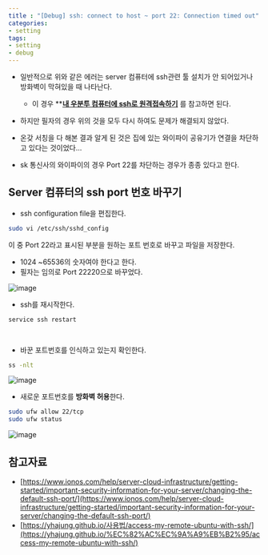 ```yaml
---
title : "[Debug] ssh: connect to host ~ port 22: Connection timed out"
categories:
- setting
tags:
- setting
- debug
---
```



- 일반적으로 위와 같은 에러는 server 컴퓨터에 ssh관련  툴 설치가 안 되어있거나 방화벽이 막혀있을 때 나타난다.
    - 이 경우 ****[내 우분투 컴퓨터에 ssh로 원격접속하기](https://yhajung.github.io/%EC%82%AC%EC%9A%A9%EB%B2%95/access-my-remote-ubuntu-with-ssh/)** 를 참고하면 된다.

- 하지만 필자의 경우 위의 것을 모두 다시 하여도 문제가 해결되지 않았다.
- 온갖 서칭을 다 해본 결과 알게 된 것은 집에 있는 와이파이 공유기가 연결을 차단하고 있다는 것이었다…
- sk 통신사의 와이파이의 경우 Port 22를 차단하는 경우가 종종 있다고 한다.

## Server 컴퓨터의 ssh port 번호 바꾸기

- ssh configuration file을 편집한다.

```bash
sudo vi /etc/ssh/sshd_config
```

이 중 Port 22라고 표시된 부분을 원하는 포트 번호로 바꾸고 파일을 저장한다.

- 1024 ~65536의 숫자여야 한다고 한다.
- 필자는 임의로 Port 22220으로 바꾸었다.

![image](https://user-images.githubusercontent.com/49065638/233907948-d6cdfb7c-bdc4-455b-acf2-1b236da2364b.png)

- ssh를 재시작한다.

```bash
service ssh restart




```

- 바꾼 포트번호를 인식하고 있는지 확인한다.

```bash
ss -nlt
```

![image](https://user-images.githubusercontent.com/49065638/233907963-34b8b952-2ec8-447d-b12e-0be6b9dc6f70.png)

- 새로운 포트번호를 **방화벽 허용**한다.

```bash
sudo ufw allow 22/tcp
sudo ufw status
```

![image](https://user-images.githubusercontent.com/49065638/233907984-dbdf193b-b69b-441b-8c94-12ec72cc10bf.png)

## 참고자료

- [https://www.ionos.com/help/server-cloud-infrastructure/getting-started/important-security-information-for-your-server/changing-the-default-ssh-port/](https://www.ionos.com/help/server-cloud-infrastructure/getting-started/important-security-information-for-your-server/changing-the-default-ssh-port/)
- [https://yhajung.github.io/사용법/access-my-remote-ubuntu-with-ssh/](https://yhajung.github.io/%EC%82%AC%EC%9A%A9%EB%B2%95/access-my-remote-ubuntu-with-ssh/)